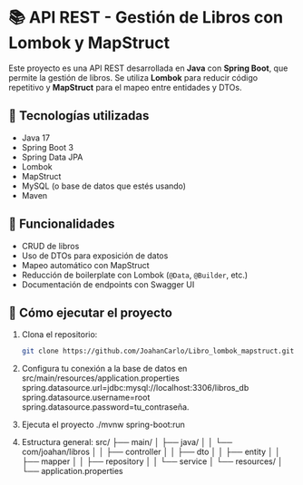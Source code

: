 # 📚 API REST - Gestión de Libros con Lombok y MapStruct

Este proyecto es una API REST desarrollada en **Java** con **Spring Boot**, que permite la gestión de libros. Se utiliza **Lombok** para reducir código repetitivo y **MapStruct** para el mapeo entre entidades y DTOs.

## 🚀 Tecnologías utilizadas

- Java 17
- Spring Boot 3
- Spring Data JPA
- Lombok
- MapStruct
- MySQL (o base de datos que estés usando)
- Maven

## 🧩 Funcionalidades

- CRUD de libros
- Uso de DTOs para exposición de datos
- Mapeo automático con MapStruct
- Reducción de boilerplate con Lombok (`@Data`, `@Builder`, etc.)
- Documentación de endpoints con Swagger UI

## 🔧 Cómo ejecutar el proyecto

1. Clona el repositorio:
   ```bash
   git clone https://github.com/JoahanCarlo/Libro_lombok_mapstruct.git

2. Configura tu conexión a la base de datos en src/main/resources/application.properties
   spring.datasource.url=jdbc:mysql://localhost:3306/libros_db
   spring.datasource.username=root
   spring.datasource.password=tu_contraseña.
   
3. Ejecuta el proyecto
   ./mvnw spring-boot:run
  
4. Estructura general:
   src/
   ├── main/
   │   ├── java/
   │   │   └── com/joahan/libros
   │   │       ├── controller
   │   │       ├── dto
   │   │       ├── entity
   │   │       ├── mapper
   │   │       ├── repository
   │   │       └── service
   │   └── resources/
   │       └── application.properties

